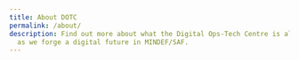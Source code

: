 ```yaml
---
title: About DOTC
permalink: /about/
description: Find out more about what the Digital Ops-Tech Centre is all about
  as we forge a digital future in MINDEF/SAF.
---
```


